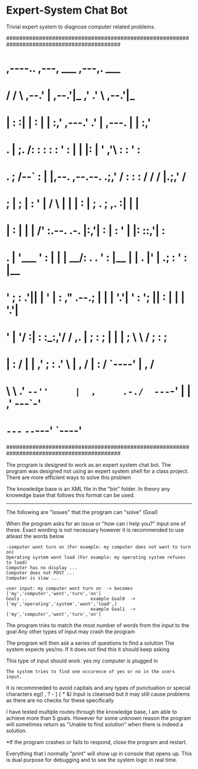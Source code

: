 # Expert-System Chat Bot
Trivial expert system to diagnose computer related problems.

###########################################################################################                                                                      
#	  ,----..    ,---,                   ___                ,---,.               ___      #
#	 /   /   \ ,--.' |                 ,--.'|_            ,'  .'  \            ,--.'|_    #
#	|   :     :|  |  :                 |  | :,'         ,---.' .' |   ,---.    |  | :,'   #
#	.   |  ;. /:  :  :                 :  : ' :         |   |  |: |  '   ,'\   :  : ' :   #
#	.   ; /--` :  |  |,--.  ,--.--.  .;__,'  /          :   :  :  / /   /   |.;__,'  /    #
#	;   | ;    |  :  '   | /       \ |  |   |           :   |    ; .   ; ,. :|  |   |     #
#	|   : |    |  |   /' :.--.  .-. |:__,'| :           |   :     \'   | |: ::__,'| :     #
#	.   | '___ '  :  | | | \__\/: . .  '  : |__         |   |   . |'   | .; :  '  : |__   #
#	'   ; : .'||  |  ' | : ," .--.; |  |  | '.'|        '   :  '; ||   :    |  |  | '.'|  #
#	'   | '/  :|  :  :_:,'/  /  ,.  |  ;  :    ;        |   |  | ;  \   \  /   ;  :    ;  #
#	|   :    / |  | ,'   ;  :   .'   \ |  ,   /         |   :   /    `----'    |  ,   /   #
#	 \   \ .'  `--''     |  ,     .-./  ---`-'          |   | ,'                ---`-'    #
#	  `---`               `--`---'                      `----'                            #
###########################################################################################     

The program is designed to work as an expert system chat bot. The program was designed not using an expert system shell for a class project. There are more efficient ways to solve this problem

The knowledge base is an XML file in the "bin" folder. In theory any knowedge base that follows this format can be used.

-------------------------------------------------------------------------------------------

The following are "issues" that the program can "solve" (Goal)

When the program asks for an issue or "how can i help you?" input one of these.
Exact wording is not necessary however it is recommended to use atleast the words below
	
	-computer wont turn on (For example: my computer does not want to turn on)
	Operating system wont load (For example: my operating system refuses to load)
	Computer has no display ...
	Computer does not POST ...
	Computer is slow ...
	
	user input: my computer wont turn on  -> becomes ['my','computer','wont','turn','on']
    Goals ..                        example Goal0  ->['my','operating','system','wont','load',]
                                    example Goal1  ->['my','computer','wont','turn','on']
	
The program tries to match the most number of words from the input to the goal
Any other types of input may crash the program


The program will then ask a series of questions to find a solution
The system expects yes/no. If it does not find this it should keep asking

This type of input should work.
	yes my computer is plugged in

	The system tries to find one occurence of yes or no in the users input.
	
It is recommneded to avoid capitals and any types of punctuation or special characters eg(! , ? - ] { * &)
Input is cleansed but it may still cause problems as there are no checks for these specifically

I have tested multiple routes through the knowledge base, I am able to achieve more than 5 goals.
However for some unknown reason the program will sometimes return as "Unable to find solution"
when there is indeed a solution. 

*If the program crashes or fails to respond, close the program and restart.

Everything that I normally "print" will show up in console that opens up.
This is dual purpose for debugging and to see the system logic in real time.
